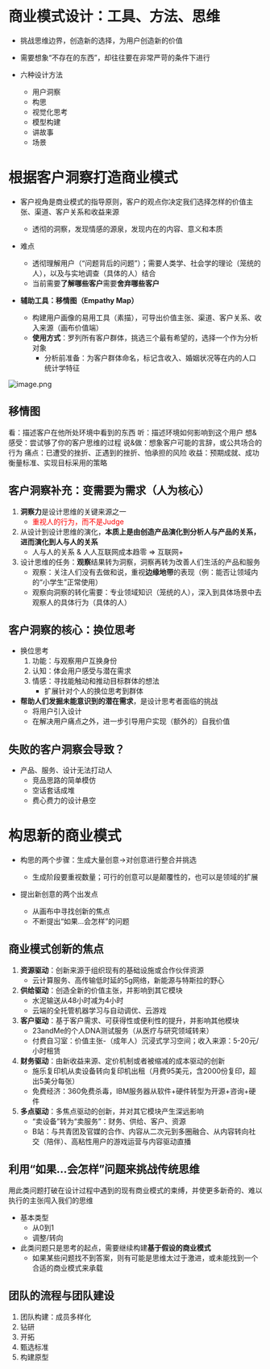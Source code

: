 # 商业模式设计：工具、方法、思维

- 挑战思维边界，创造新的选择，为用户创造新的价值
- 需要想象“不存在的东西”，却往往要在非常严苛的条件下进行


- 六种设计方法
	- 用户洞察
	- 构思
	- 视觉化思考
	- 模型构建
	- 讲故事
	- 场景


# 根据客户洞察打造商业模式

- 客户视角是商业模式的指导原则，客户的观点你决定我们选择怎样的价值主张、渠道、客户关系和收益来源
	- 透彻的洞察，发现情感的源泉，发现内在的内容、意义和本质
- 难点
	- 透彻理解用户（“问题背后的问题”）；需要人类学、社会学的理论（笼统的人），以及与实地调查（具体的人）结合
	- 当前需要**了解哪些客户**需要**舍弃哪些客户**

- **辅助工具：移情图（Empathy Map）**
	- 构建用户画像的易用工具（素描），可导出价值主张、渠道、客户关系、收入来源（画布价值端）
	- **使用方式**：罗列所有客户群体，挑选三个最有希望的，选择一个作为分析对象
		- 分析前准备：为客户群体命名，标记含收入、婚姻状况等在内的人口统计学特征

![image.png](https://chillcharlie-img.oss-cn-hangzhou.aliyuncs.com/image%2F2023%2F12%2F05%2F10-30-02-e0e44bdf01929fa65d714581b9693586-20231205103001-1ceb93.png)

## 移情图

看：描述客户在他所处环境中看到的东西
听：描述环境如何影响到这个用户
想&感受：尝试够了你的客户思维的过程
说&做：想象客户可能的言辞，或公共场合的行为
痛点：已遭受的挫折、正遇到的挫折、怕承担的风险
收益：预期成就、成功衡量标准、实现目标采用的策略

## 客户洞察补充：变需要为需求（人为核心）

1. **洞察力**是设计思维的关键来源之一
	- <font color="#ff0000">重视人的行为，而不是Judge</font>
2. 从设计到设计思维的演化，**本质上是由创造产品演化到分析人与产品的关系，进而演化到人与人的关系**
	- 人与人的关系 & 人人互联网成本趋零 => 互联网+
3. 设计思维的任务：**观察**结果转为洞察，洞察再转为改善人们生活的产品和服务
	- 观察：关注人们没有去做和说，重视**边缘地带**的表现（例：能否让领域内的“小学生”正常使用）
	- 观察向洞察的转化需要：专业领域知识（笼统的人），深入到具体场景中去观察人的具体行为（具体的人）

## 客户洞察的核心：换位思考

- 换位思考
	1. 功能：与观察用户互换身份
	2. 认知：体会用户感受与潜在需求
	3. 情感：寻找能触动和推动目标群体的想法
		- 扩展针对个人的换位思考到群体
- **帮助人们发掘未能意识到的潜在需求**，是设计思考者面临的挑战
	- 将用户引入设计
	- 在解决用户痛点之外，进一步引导用户实现（额外的）自我价值


## 失败的客户洞察会导致？

- 产品、服务、设计无法打动人
	- 竞品思路的简单模仿
	- 空话套话成堆
	- 费心费力的设计悬空

# 构思新的商业模式

- 构思的两个步骤：生成大量创意->对创意进行整合并挑选
	- 生成阶段要重视数量；可行的创意可以是颠覆性的，也可以是领域的扩展


- 提出新创意的两个出发点
	- 从画布中寻找创新的焦点
	- 不断提出“如果…会怎样”的问题


## 商业模式创新的焦点

1. **资源驱动**：创新来源于组织现有的基础设施或合作伙伴资源
	- 云计算服务、高传输低时延的5g网络，新能源与特斯拉的野心
2. **供给驱动**：创造全新的价值主张，并影响到其它模块
	- 水泥输送从48小时减为4小时
	- 云端的全托管机器学习与自动调优、云游戏
3. **客户驱动**：基于客户需求、可获得性或便利性的提升，并影响其他模块
	- 23andMe的个人DNA测试服务（从医疗与研究领域转来）
	- 付费自习室：价值主张-（成年人）沉浸式学习空间；收入来源：5-20元/小时租赁
4. **财务驱动**：由新收益来源、定价机制或者被缩减的成本驱动的创新
	- 施乐复印机从卖设备转向复印机出租（月费95美元，含2000份复印，超出5美分每张）
	- 免费经济：360免费杀毒，IBM服务器从软件+硬件转型为开源+咨询+硬件
5. **多点驱动**：多焦点驱动的创新，并对其它模块产生深远影响
	- “卖设备”转为“卖服务”：财务、供给、客户、资源
	- B站：与共青团及官媒的合作、内容从二次元到多圈融合、从内容转向社交（陪伴）、高粘性用户的游戏运营与内容驱动直播


## 利用“如果…会怎样”问题来挑战传统思维

用此类问题打破在设计过程中遇到的现有商业模式的束缚，并使更多新奇的、难以执行的主张闯入我们的思维

- 基本类型
	- 从0到1
	- 调整/转向
- 此类问题只是思考的起点，需要继续构建**基于假设的商业模式**
	- 如果某些问题找不到答案，则有可能是思维太过于激进，或未能找到一个合适的商业模式来承载


## 团队的流程与团队建设

1. 团队构建：成员多样化
2. 钻研
3. 开拓
4. 甄选标准
5. 构建原型



